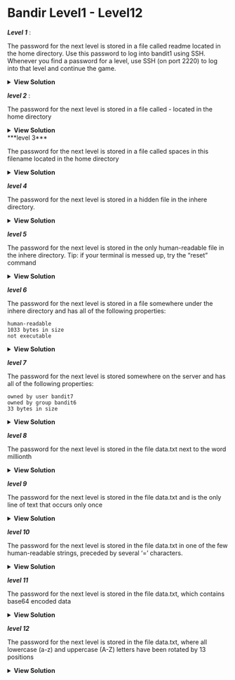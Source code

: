 # Bandir Level1 - Level12 

***Level 1*** :

The password for the next level is stored in a file called readme located in the home directory. Use this password to log into bandit1 using SSH. Whenever you find a password for a level, use SSH (on port 2220) to log into that level and continue the game.

<details>
  <summary> <b>View Solution </b></summary>
  
```
cat readme
  ```
<img width="366" alt="Screen Shot 2021-11-01 at 15 54 14" src="https://user-images.githubusercontent.com/92652606/139691756-3eef686e-abbd-4f9a-be43-0067095b0d43.png">

</details>

***level 2*** :

The password for the next level is stored in a file called - located in the home directory

<details>
  <summary> <b>View Solution </b></summary>
  
```
find . -type f -name "-" -exec cat "{}" ";"
  ```
<img width="537" alt="Screen Shot 2021-11-01 at 15 57 43" src="https://user-images.githubusercontent.com/92652606/139692344-b17e7be8-6b73-4007-b9a9-f73c1ec76603.png">

</details>
***level 3***

The password for the next level is stored in a file called spaces in this filename located in the home directory

<details>
  <summary> <b>View Solution </b></summary>
  
```
cat spaces\ in\ this\ filename 
  ```
<img width="415" alt="Screen Shot 2021-11-01 at 16 00 29" src="https://user-images.githubusercontent.com/92652606/139692886-ad408387-3921-4bc3-b333-d338425e5752.png">


</details>


***level 4***

The password for the next level is stored in a hidden file in the inhere directory.

<details>
  <summary> <b>View Solution </b></summary>
  
```
cat .hidden
  ```
<img width="509" alt="Screen Shot 2021-11-01 at 16 02 08" src="https://user-images.githubusercontent.com/92652606/139693115-777c1b56-8665-4e56-bab9-451d1a7787e4.png">

</details>


***level 5***

The password for the next level is stored in the only human-readable file in the inhere directory. Tip: if your terminal is messed up, try the “reset” command

<details>
  <summary> <b>View Solution </b></summary>
  
```
find . -type f -exec file "{}" ";"
  cat ./-file07
  ```
<img width="527" alt="Screen Shot 2021-11-01 at 16 12 31" src="https://user-images.githubusercontent.com/92652606/139694648-c53add4b-ab7f-4cfd-a724-c7d24fc60c3e.png">


</details>


***level 6***

The password for the next level is stored in a file somewhere under the inhere directory and has all of the following properties:

    human-readable
    1033 bytes in size
    not executable
<details>
  <summary> <b>View Solution </b></summary>
  
```
find ./inhere/ -type f -size 1033c -exec cat "{}" ";"
  ```
<img width="641" alt="Screen Shot 2021-11-01 at 16 17 08" src="https://user-images.githubusercontent.com/92652606/139695369-4319180f-1293-46f2-a337-6b5fdf6fd491.png">
</details>


***level 7***

The password for the next level is stored somewhere on the server and has all of the following properties:

    owned by user bandit7
    owned by group bandit6
    33 bytes in size

<details>
  <summary> <b>View Solution </b></summary>
  
```
find / -type f -user bandit7 -a -group bandit6 -size 33c -exec cat "{}" ";" 2> /dev/null
  ```
<img width="882" alt="Screen Shot 2021-11-01 at 16 19 37" src="https://user-images.githubusercontent.com/92652606/139695720-8f463b73-c188-4811-bd7d-485800f9bb14.png">
  
</details>


***level 8***

The password for the next level is stored in the file data.txt next to the word millionth
<details>
  <summary> <b>View Solution </b></summary>
  
```
cat data.txt | egrep -i "millionth" | awk '{print $NF}'
  ```
<img width="655" alt="Screen Shot 2021-11-01 at 16 23 50" src="https://user-images.githubusercontent.com/92652606/139696404-7eabf2ef-9a76-4c74-844a-20f63bdc4ca6.png">


</details>


***level 9***

The password for the next level is stored in the file data.txt and is the only line of text that occurs only once

<details>
  <summary> <b>View Solution </b></summary>
  
```
cat data.txt |  sort | uniq -u
  ```
<img width="443" alt="Screen Shot 2021-11-01 at 16 29 32" src="https://user-images.githubusercontent.com/92652606/139697312-a9a079ef-905f-481f-8492-239e3d1d642a.png">


</details>


***level 10***

The password for the next level is stored in the file data.txt in one of the few human-readable strings, preceded by several ‘=’ characters.

<details>
  <summary> <b>View Solution </b></summary>
  
```
strings  data.txt | egrep -ai "==+"
  ```

<img width="480" alt="Screen Shot 2021-11-01 at 16 34 30" src="https://user-images.githubusercontent.com/92652606/139698015-ab1d2146-9c55-4835-9590-b886dbb31bcc.png">

</details>


***level 11***

The password for the next level is stored in the file data.txt, which contains base64 encoded data 

<details>
  <summary> <b>View Solution </b></summary>
  
```
cat data.txt | base64 -d
  ```
<img width="593" alt="Screen Shot 2021-11-01 at 16 35 57" src="https://user-images.githubusercontent.com/92652606/139698241-ce222826-f9be-4867-8830-ddf3ddab3ef3.png">


</details>


***level 12***

The password for the next level is stored in the file data.txt, where all lowercase (a-z) and uppercase (A-Z) letters have been rotated by 13 positions

<details>
  <summary> <b>View Solution </b></summary>
  
```
cat data.txt | tr a-zA-Z n-za-mN-ZA-M
  ```

<img width="480" alt="Screen Shot 2021-11-01 at 16 38 28" src="https://user-images.githubusercontent.com/92652606/139698593-71bd2951-2e48-4467-b55f-84ce01636deb.png">

</details>

  
```
 

  ```


</details>
